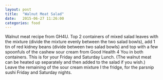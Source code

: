 ```yaml
---
layout: post
title:  "Walnut Meat Salad"
date:   2015-06-27 11:26:00
categories: food
---
```

Walnut meat recipe from GH4U. Top 2 containers of mixed salad leaves with the mixture (divide the mixture evenly between the two salad bowls), add 1 tin of red kidney beans (divide between two salad bowls) and top with a few spoonfuls of the cashew sour cream from Good Health 4 You in both containers. This is for your Friday and Saturday Lunch. (The walnut meat can be heated up separately and then added to the salad if you wish.) Leave the remaining of the sour cream mixture I the fridge, for the parsnip sushi Friday and Saturday nights.